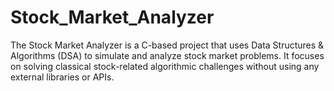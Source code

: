 # Stock_Market_Analyzer
The Stock Market Analyzer is a C-based project that uses Data Structures &amp; Algorithms (DSA) to simulate and analyze stock market problems. It focuses on solving classical stock-related algorithmic challenges without using any external libraries or APIs.
